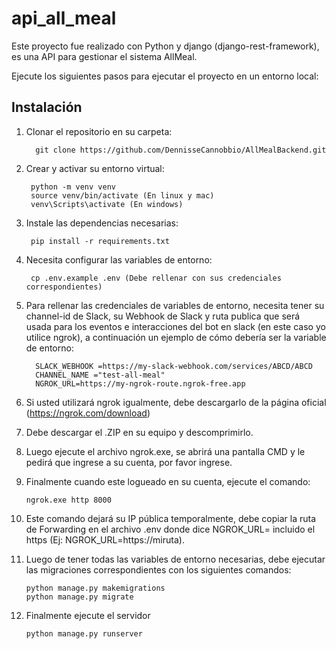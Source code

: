 # api_all_meal

Este proyecto fue realizado con Python y django (django-rest-framework), es una API para gestionar el sistema AllMeal.

Ejecute los siguientes pasos para ejecutar el proyecto en un entorno local:

## Instalación

1. Clonar el repositorio en su carpeta:
   
         git clone https://github.com/DennisseCannobbio/AllMealBackend.git
   
2. Crear y activar su entorno virtual:

        python -m venv venv
        source venv/bin/activate (En linux y mac)
        venv\Scripts\activate (En windows)
   
3. Instale las dependencias necesarias:
   
        pip install -r requirements.txt

4. Necesita configurar las variables de entorno:
   
        cp .env.example .env (Debe rellenar con sus credenciales correspondientes)

5. Para rellenar las credenciales de variables de entorno, necesita tener su channel-id de Slack, su Webhook de Slack y ruta publica que será usada para los eventos e interacciones del bot en slack (en este caso yo utilice ngrok), a continuación un ejemplo de cómo debería ser la variable de entorno:
   
         SLACK_WEBHOOK =https://my-slack-webhook.com/services/ABCD/ABCD
         CHANNEL_NAME ="test-all-meal"
         NGROK_URL=https://my-ngrok-route.ngrok-free.app
         
7. Si usted utilizará ngrok igualmente, debe descargarlo de la página oficial (https://ngrok.com/download)
8. Debe descargar el .ZIP en su equipo y descomprimirlo.
9. Luego ejecute el archivo ngrok.exe, se abrirá una pantalla CMD y le pedirá que ingrese a su cuenta, por favor ingrese.
10. Finalmente cuando este logueado en su cuenta, ejecute el comando:
    
        ngrok.exe http 8000

11. Este comando dejará su IP pública temporalmente, debe copiar la ruta de Forwarding en el archivo .env donde dice NGROK_URL= incluido el https (Ej: NGROK_URL=https://miruta).
12. Luego de tener todas las variables de entorno necesarias, debe ejecutar las migraciones correspondientes con los siguientes comandos:

        python manage.py makemigrations
        python manage.py migrate

13. Finalmente ejecute el servidor

        python manage.py runserver
